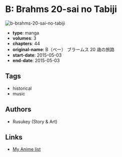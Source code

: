 # B: Brahms 20-sai no Tabiji

![b-brahms-20-sai-no-tabiji](https://cdn.myanimelist.net/images/manga/3/173799.jpg)

-   **type**: manga
-   **volumes**: 3
-   **chapters**: 44
-   **original-name**: B（ベー） ブラームス 20 歳の旅路
-   **start-date**: 2015-05-03
-   **end-date**: 2015-05-03

## Tags

-   historical
-   music

## Authors

-   Rusukey (Story & Art)

## Links

-   [My Anime list](https://myanimelist.net/manga/96630/B__Brahms_20-sai_no_Tabiji)
